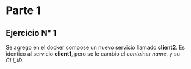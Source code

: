 # Parte 1

## Ejercicio N° 1

Se agrego en el docker compose un nuevo servicio llamado **client2**. Es identico al
servicio **client1**, pero se le cambio el _container name_, y su _CLI_ID_.